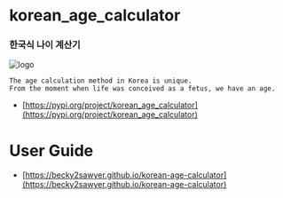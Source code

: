 # korean_age_calculator
### 한국식 나이 계산기

![logo](https://becky2sawyer.github.io/korean-age-calculator/img/logo.png)

```
The age calculation method in Korea is unique. 
From the moment when life was conceived as a fetus, we have an age.
```

- [https://pypi.org/project/korean_age_calculator](https://pypi.org/project/korean_age_calculator)

# User Guide
- [https://becky2sawyer.github.io/korean-age-calculator](https://becky2sawyer.github.io/korean-age-calculator)


